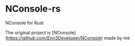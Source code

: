 # NConsole-rs
NConsole for Rust

The original project is [NConsole}(https://github.com/Enn3Developer/NConsole) made by me
